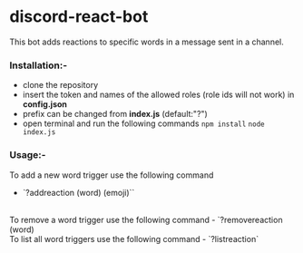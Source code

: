 # discord-react-bot
This bot adds reactions to specific words in a message sent in a channel.

### Installation:-
- clone the repository
- insert the token and names of the allowed roles (role ids will not work) in **config.json**
- prefix can be changed from **index.js** (default:"?")
- open terminal and run the following commands
`npm install`
`node index.js`

### Usage:-
To add a new word trigger use the following command
- `?addreaction (word) (emoji)``
<br/>
To remove a word trigger use the following command
- `?removereaction (word)
<br/>
To list all word triggers use the following command
- `?listreaction`
